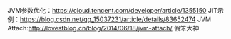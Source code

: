 
JVM参数优化：https://cloud.tencent.com/developer/article/1355150
JIT示例：https://blog.csdn.net/qq_15037231/article/details/83652474
JVM Attach:http://lovestblog.cn/blog/2014/06/18/jvm-attach/ 假笨大神